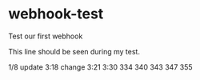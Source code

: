 # webhook-test
Test our first webhook

This line should be seen during my test.

1/8 update
3:18 change
3:21
3:30
334
340
343
347
355

